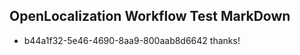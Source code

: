 ## OpenLocalization Workflow Test MarkDown
* b44a1f32-5e46-4690-8aa9-800aab8d6642 thanks!

<!--HONumber=Jul16_HO2-->


